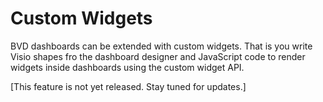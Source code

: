 # Custom Widgets
BVD dashboards can be extended with custom widgets. That is you write Visio shapes fro the dashboard designer and JavaScript code to render widgets inside dashboards using the custom widget API.

[This feature is not yet released. Stay tuned for updates.]
